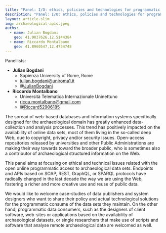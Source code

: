 ```yaml
---
title: "Panel: I/O: ethics, policies and technologies for programmatic and open access to archaeological online data sets"
description: "Panel: I/O: ethics, policies and technologies for programmatic and open access to archaeological online data sets"
layout: article-slim
img: archaeological-apis.jpeg
auths:
  - name: Julian Bogdani
    geo: 41.9037626,12.5144384
  - name: Riccardo Montalbano
    geo: 41.8960547,12.4754748
---
```



Panellists:
- **Julian Bogdani**
  -  Sapienza University of Rome, Rome
  - [julian.bogdani@uniroma1.it](mailto:julian.bogdani@uniroma1.it)
  - [@JulianBogdani](https://twitter.com/JulianBogdani)
- **Riccardo Montalbano**
  - Università Telematica Internazionale Uninettuno
  - [ricca.montalbano@gmail.com](mailto:ricca.montalbano@gmail.com)
  - [@Riccard52906185](https://twitter.com/Riccard52906185)

The spread of web-based databases and information systems specifically designed for the archaeological domain has greatly enhanced data-collection and analysis processes. This trend has positively impacted on the availability of online data sets, most of them living in the so-called deep Web, due to copyright, privacy and/or security issues. Open-access repositories released by universities and other Public Administrations are making their way towards toward the broader public, who is sometimes also a contributor of archaeological structured information on the Web.

This panel aims at focusing on ethical and technical issues related with the open online programmatic access to archaeological data sets. Endpoints and APIs based on SOAP, REST, GraphQL, or SPARQL protocols have radically changed in the last decade the way we are using the Web, fostering a richer and more creative use and reuse of public data. 

We would like to welcome case-studies of data publishers and system designers who want to share their policy and actual technological solutions for the programmatic consume of the data sets they maintain. On the other hand, programmatic data consumers, such as the designers of client software, web-sites or applications based on the availability of archaeological datasets, or single researchers that make use of scripts and software that analyse remote archaeological data are welcomed as well.
